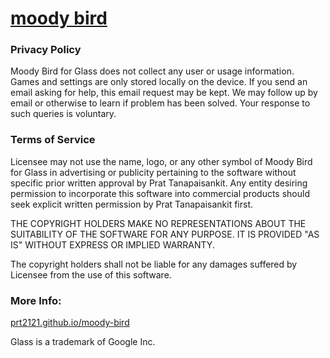 [moody bird](http://prt2121.github.io/moody-bird/)
==========

### Privacy Policy
Moody Bird for Glass does not collect any user or usage information. Games and settings are only stored locally on the device.
If you send an email asking for help, this email request may be kept. We may follow up by email or otherwise to learn if problem has been solved. Your response to such queries is voluntary.

### Terms of Service
Licensee may not use the name, logo, or any other symbol of Moody Bird for Glass in advertising or publicity pertaining to the software without specific prior written approval by Prat Tanapaisankit.
Any entity desiring permission to incorporate this software into commercial products should seek explicit written permission by Prat Tanapaisankit first.

THE COPYRIGHT HOLDERS MAKE NO REPRESENTATIONS ABOUT THE SUITABILITY OF THE SOFTWARE FOR ANY PURPOSE. IT IS PROVIDED "AS IS" WITHOUT EXPRESS OR IMPLIED WARRANTY.

The copyright holders shall not be liable for any damages suffered by Licensee from the use of this software.

### More Info:
[prt2121.github.io/moody-bird](http://prt2121.github.io/moody-bird/)


Glass is a trademark of Google Inc.